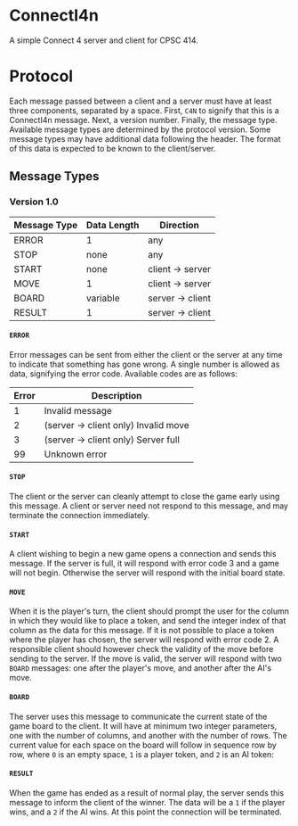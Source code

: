 # ConnectI4n

A simple Connect 4 server and client for CPSC 414.

# Protocol

Each message passed between a client and a server must have at least three
components, separated by a space. First, `C4N` to signify that this is a
ConnectI4n message. Next, a version number. Finally, the message type.
Available message types are determined by the protocol version. Some message
types may have additional data following the header. The format of this data is
expected to be known to the client/server.

## Message Types

### Version 1.0

| Message Type | Data Length | Direction        |
| ---          | ---         | ---              |
| ERROR        | 1           | any              |
| STOP         | none        | any              |
| START        | none        | client -> server |
| MOVE         | 1           | client -> server |
| BOARD        | variable    | server -> client |
| RESULT       | 1           | server -> client |


#### `ERROR`

Error messages can be sent from either the client or the server at any time to
indicate that something has gone wrong. A single number is allowed as data,
signifying the error code. Available codes are as follows:

| Error | Description                          |
| ---   | ---                                  |
| 1     | Invalid message                      |
| 2     | (server -> client only) Invalid move |
| 3     | (server -> client only) Server full  |
| 99    | Unknown error                        |


#### `STOP`

The client or the server can cleanly attempt to close the game early using this
message. A client or server need not respond to this message, and may terminate
the connection immediately.


#### `START`

A client wishing to begin a new game opens a connection and sends this message.
If the server is full, it will respond with error code 3 and a game will not
begin. Otherwise the server will respond with the initial board state.


#### `MOVE`

When it is the player's turn, the client should prompt the user for the column
in which they would like to place a token, and send the integer index of that
column as the data for this message. If it is not possible to place a token
where the player has chosen, the server will respond with error code 2. A
responsible client should however check the validity of the move before sending
to the server. If the move is valid, the server will respond with two `BOARD`
messages: one after the player's move, and another after the AI's move.


#### `BOARD`

The server uses this message to communicate the current state of the game board
to the client. It will have at minimum two integer parameters, one with the
number of columns, and another with the number of rows. The current value for
each space on the board will follow in sequence row by row, where `0` is an 
empty space, `1` is a player token, and `2` is an AI token:

#### `RESULT`

When the game has ended as a result of normal play, the server sends this
message to inform the client of the winner. The data will be a `1` if the
player wins, and a `2` if the AI wins. At this point the connection will be
terminated.

